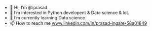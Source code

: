 - 👋 Hi, I’m @iprasad
- 👀 I’m interested in Python developent & Data science & Iot.
- 🌱 I’m currently learning Data science
- 📫 How to reach me www.linkedin.com/in/prasad-ingare-58a01849

<!---
iprasad1212/iprasad1212 is a ✨ special ✨ repository because its `README.md` (this file) appears on your GitHub profile.
You can click the Preview link to take a look at your changes.
--->
